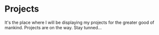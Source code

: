# Projects
It's the place where I will be displaying my projects for the greater good of mankind.
Projects are on the way. Stay tunned...
